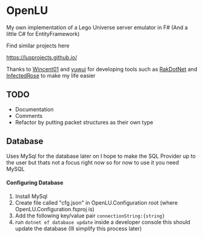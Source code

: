 # OpenLU

My own implementation of a Lego Universe server emulator in F# (And a little C# for EntityFramework)

Find similar projects here

https://lusprojects.github.io/

Thanks to [Wincent01](https://github.com/Wincent01)  and [yuwui](https://github.com/yuwui) for developing tools such as [RakDotNet](https://github.com/yuwui/RakDotNet) and [InfectedRose](https://github.com/Wincent01/InfectedRose) to make my life easier

## TODO
* Documentation
* Comments
* Refactor by putting packet structures as their own type

## Database
Uses MySql for the database later on I hope to make the SQL Provider up to the user but thats not a focus right now
so for now to use it you need MySQL
#### Configuring Database
1. Install MySql
2. Create file called "cfg.json" in OpenLU.Configuration root (where OpenLU.Configuration.fsproj is)
3. Add the following key/value pair `connectionString:{string}`
4. run `dotnet ef database update` inside a developer console this should update the database (Ill simplify this process later)
